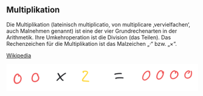 ## Multiplikation

Die Multiplikation (lateinisch multiplicatio, von multiplicare ‚vervielfachen‘, auch Malnehmen genannt) ist eine der vier Grundrechenarten in der Arithmetik. Ihre Umkehroperation ist die Division (das Teilen). Das Rechenzeichen für die Multiplikation ist das Malzeichen „·“ bzw. „×“.

[Wikipedia](https://de.wikipedia.org/wiki/Multiplikation)

![Beispiel](bilder/Multiplikation.png)
